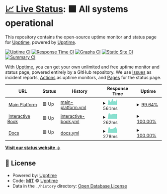 # [📈 Live Status](https://uptime.circuitverse.org): <!--live status--> **🟩 All systems operational**

This repository contains the open-source uptime monitor and status page for [Upptime](https://upptime.js.org), powered by [Upptime](https://github.com/upptime/upptime).

[![Uptime CI](https://github.com/CircuitVerse/upptime/workflows/Uptime%20CI/badge.svg)](https://github.com/CircuitVerse/upptime/actions?query=workflow%3A%22Uptime+CI%22)
[![Response Time CI](https://github.com/CircuitVerse/upptime/workflows/Response%20Time%20CI/badge.svg)](https://github.com/CircuitVerse/upptime/actions?query=workflow%3A%22Response+Time+CI%22)
[![Graphs CI](https://github.com/CircuitVerse/upptime/workflows/Graphs%20CI/badge.svg)](https://github.com/CircuitVerse/upptime/actions?query=workflow%3A%22Graphs+CI%22)
[![Static Site CI](https://github.com/CircuitVerse/upptime/workflows/Static%20Site%20CI/badge.svg)](https://github.com/CircuitVerse/upptime/actions?query=workflow%3A%22Static+Site+CI%22)
[![Summary CI](https://github.com/CircuitVerse/upptime/workflows/Summary%20CI/badge.svg)](https://github.com/CircuitVerse/upptime/actions?query=workflow%3A%22Summary+CI%22)

With [Upptime](https://upptime.js.org), you can get your own unlimited and free uptime monitor and status page, powered entirely by a GitHub repository. We use [Issues](https://github.com/upptime/upptime/issues) as incident reports, [Actions](https://github.com/CircuitVerse/upptime/actions) as uptime monitors, and [Pages](https://uptime.circuitverse.org) for the status page.

<!--start: status pages-->
<!-- This summary is generated by Upptime (https://github.com/upptime/upptime) -->
<!-- Do not edit this manually, your changes will be overwritten -->
<!-- prettier-ignore -->
| URL | Status | History | Response Time | Uptime |
| --- | ------ | ------- | ------------- | ------ |
| <img alt="" src="https://icons.duckduckgo.com/ip3/circuitverse.org.ico" height="13"> [Main Platform](https://circuitverse.org/) | 🟩 Up | [main-platform.yml](https://github.com/CircuitVerse/upptime/commits/HEAD/history/main-platform.yml) | <details><summary><img alt="Response time graph" src="./graphs/main-platform/response-time-week.png" height="20"> 561ms</summary><br><a href="https://uptime.circuitverse.org/history/main-platform"><img alt="Response time 910" src="https://img.shields.io/endpoint?url=https%3A%2F%2Fraw.githubusercontent.com%2FCircuitVerse%2Fupptime%2FHEAD%2Fapi%2Fmain-platform%2Fresponse-time.json"></a><br><a href="https://uptime.circuitverse.org/history/main-platform"><img alt="24-hour response time 497" src="https://img.shields.io/endpoint?url=https%3A%2F%2Fraw.githubusercontent.com%2FCircuitVerse%2Fupptime%2FHEAD%2Fapi%2Fmain-platform%2Fresponse-time-day.json"></a><br><a href="https://uptime.circuitverse.org/history/main-platform"><img alt="7-day response time 561" src="https://img.shields.io/endpoint?url=https%3A%2F%2Fraw.githubusercontent.com%2FCircuitVerse%2Fupptime%2FHEAD%2Fapi%2Fmain-platform%2Fresponse-time-week.json"></a><br><a href="https://uptime.circuitverse.org/history/main-platform"><img alt="30-day response time 575" src="https://img.shields.io/endpoint?url=https%3A%2F%2Fraw.githubusercontent.com%2FCircuitVerse%2Fupptime%2FHEAD%2Fapi%2Fmain-platform%2Fresponse-time-month.json"></a><br><a href="https://uptime.circuitverse.org/history/main-platform"><img alt="1-year response time 526" src="https://img.shields.io/endpoint?url=https%3A%2F%2Fraw.githubusercontent.com%2FCircuitVerse%2Fupptime%2FHEAD%2Fapi%2Fmain-platform%2Fresponse-time-year.json"></a></details> | <details><summary><a href="https://uptime.circuitverse.org/history/main-platform">99.64%</a></summary><a href="https://uptime.circuitverse.org/history/main-platform"><img alt="All-time uptime 91.05%" src="https://img.shields.io/endpoint?url=https%3A%2F%2Fraw.githubusercontent.com%2FCircuitVerse%2Fupptime%2FHEAD%2Fapi%2Fmain-platform%2Fuptime.json"></a><br><a href="https://uptime.circuitverse.org/history/main-platform"><img alt="24-hour uptime 100.00%" src="https://img.shields.io/endpoint?url=https%3A%2F%2Fraw.githubusercontent.com%2FCircuitVerse%2Fupptime%2FHEAD%2Fapi%2Fmain-platform%2Fuptime-day.json"></a><br><a href="https://uptime.circuitverse.org/history/main-platform"><img alt="7-day uptime 99.64%" src="https://img.shields.io/endpoint?url=https%3A%2F%2Fraw.githubusercontent.com%2FCircuitVerse%2Fupptime%2FHEAD%2Fapi%2Fmain-platform%2Fuptime-week.json"></a><br><a href="https://uptime.circuitverse.org/history/main-platform"><img alt="30-day uptime 99.92%" src="https://img.shields.io/endpoint?url=https%3A%2F%2Fraw.githubusercontent.com%2FCircuitVerse%2Fupptime%2FHEAD%2Fapi%2Fmain-platform%2Fuptime-month.json"></a><br><a href="https://uptime.circuitverse.org/history/main-platform"><img alt="1-year uptime 63.21%" src="https://img.shields.io/endpoint?url=https%3A%2F%2Fraw.githubusercontent.com%2FCircuitVerse%2Fupptime%2FHEAD%2Fapi%2Fmain-platform%2Fuptime-year.json"></a></details>
| <img alt="" src="https://icons.duckduckgo.com/ip3/learn.circuitverse.org.ico" height="13"> [Interactive Book](https://learn.circuitverse.org/) | 🟩 Up | [interactive-book.yml](https://github.com/CircuitVerse/upptime/commits/HEAD/history/interactive-book.yml) | <details><summary><img alt="Response time graph" src="./graphs/interactive-book/response-time-week.png" height="20"> 262ms</summary><br><a href="https://uptime.circuitverse.org/history/interactive-book"><img alt="Response time 229" src="https://img.shields.io/endpoint?url=https%3A%2F%2Fraw.githubusercontent.com%2FCircuitVerse%2Fupptime%2FHEAD%2Fapi%2Finteractive-book%2Fresponse-time.json"></a><br><a href="https://uptime.circuitverse.org/history/interactive-book"><img alt="24-hour response time 287" src="https://img.shields.io/endpoint?url=https%3A%2F%2Fraw.githubusercontent.com%2FCircuitVerse%2Fupptime%2FHEAD%2Fapi%2Finteractive-book%2Fresponse-time-day.json"></a><br><a href="https://uptime.circuitverse.org/history/interactive-book"><img alt="7-day response time 262" src="https://img.shields.io/endpoint?url=https%3A%2F%2Fraw.githubusercontent.com%2FCircuitVerse%2Fupptime%2FHEAD%2Fapi%2Finteractive-book%2Fresponse-time-week.json"></a><br><a href="https://uptime.circuitverse.org/history/interactive-book"><img alt="30-day response time 267" src="https://img.shields.io/endpoint?url=https%3A%2F%2Fraw.githubusercontent.com%2FCircuitVerse%2Fupptime%2FHEAD%2Fapi%2Finteractive-book%2Fresponse-time-month.json"></a><br><a href="https://uptime.circuitverse.org/history/interactive-book"><img alt="1-year response time 232" src="https://img.shields.io/endpoint?url=https%3A%2F%2Fraw.githubusercontent.com%2FCircuitVerse%2Fupptime%2FHEAD%2Fapi%2Finteractive-book%2Fresponse-time-year.json"></a></details> | <details><summary><a href="https://uptime.circuitverse.org/history/interactive-book">100.00%</a></summary><a href="https://uptime.circuitverse.org/history/interactive-book"><img alt="All-time uptime 91.34%" src="https://img.shields.io/endpoint?url=https%3A%2F%2Fraw.githubusercontent.com%2FCircuitVerse%2Fupptime%2FHEAD%2Fapi%2Finteractive-book%2Fuptime.json"></a><br><a href="https://uptime.circuitverse.org/history/interactive-book"><img alt="24-hour uptime 100.00%" src="https://img.shields.io/endpoint?url=https%3A%2F%2Fraw.githubusercontent.com%2FCircuitVerse%2Fupptime%2FHEAD%2Fapi%2Finteractive-book%2Fuptime-day.json"></a><br><a href="https://uptime.circuitverse.org/history/interactive-book"><img alt="7-day uptime 100.00%" src="https://img.shields.io/endpoint?url=https%3A%2F%2Fraw.githubusercontent.com%2FCircuitVerse%2Fupptime%2FHEAD%2Fapi%2Finteractive-book%2Fuptime-week.json"></a><br><a href="https://uptime.circuitverse.org/history/interactive-book"><img alt="30-day uptime 100.00%" src="https://img.shields.io/endpoint?url=https%3A%2F%2Fraw.githubusercontent.com%2FCircuitVerse%2Fupptime%2FHEAD%2Fapi%2Finteractive-book%2Fuptime-month.json"></a><br><a href="https://uptime.circuitverse.org/history/interactive-book"><img alt="1-year uptime 63.23%" src="https://img.shields.io/endpoint?url=https%3A%2F%2Fraw.githubusercontent.com%2FCircuitVerse%2Fupptime%2FHEAD%2Fapi%2Finteractive-book%2Fuptime-year.json"></a></details>
| <img alt="" src="https://icons.duckduckgo.com/ip3/docs.circuitverse.org.ico" height="13"> [Docs](https://docs.circuitverse.org/) | 🟩 Up | [docs.yml](https://github.com/CircuitVerse/upptime/commits/HEAD/history/docs.yml) | <details><summary><img alt="Response time graph" src="./graphs/docs/response-time-week.png" height="20"> 278ms</summary><br><a href="https://uptime.circuitverse.org/history/docs"><img alt="Response time 249" src="https://img.shields.io/endpoint?url=https%3A%2F%2Fraw.githubusercontent.com%2FCircuitVerse%2Fupptime%2FHEAD%2Fapi%2Fdocs%2Fresponse-time.json"></a><br><a href="https://uptime.circuitverse.org/history/docs"><img alt="24-hour response time 370" src="https://img.shields.io/endpoint?url=https%3A%2F%2Fraw.githubusercontent.com%2FCircuitVerse%2Fupptime%2FHEAD%2Fapi%2Fdocs%2Fresponse-time-day.json"></a><br><a href="https://uptime.circuitverse.org/history/docs"><img alt="7-day response time 278" src="https://img.shields.io/endpoint?url=https%3A%2F%2Fraw.githubusercontent.com%2FCircuitVerse%2Fupptime%2FHEAD%2Fapi%2Fdocs%2Fresponse-time-week.json"></a><br><a href="https://uptime.circuitverse.org/history/docs"><img alt="30-day response time 293" src="https://img.shields.io/endpoint?url=https%3A%2F%2Fraw.githubusercontent.com%2FCircuitVerse%2Fupptime%2FHEAD%2Fapi%2Fdocs%2Fresponse-time-month.json"></a><br><a href="https://uptime.circuitverse.org/history/docs"><img alt="1-year response time 245" src="https://img.shields.io/endpoint?url=https%3A%2F%2Fraw.githubusercontent.com%2FCircuitVerse%2Fupptime%2FHEAD%2Fapi%2Fdocs%2Fresponse-time-year.json"></a></details> | <details><summary><a href="https://uptime.circuitverse.org/history/docs">100.00%</a></summary><a href="https://uptime.circuitverse.org/history/docs"><img alt="All-time uptime 91.33%" src="https://img.shields.io/endpoint?url=https%3A%2F%2Fraw.githubusercontent.com%2FCircuitVerse%2Fupptime%2FHEAD%2Fapi%2Fdocs%2Fuptime.json"></a><br><a href="https://uptime.circuitverse.org/history/docs"><img alt="24-hour uptime 100.00%" src="https://img.shields.io/endpoint?url=https%3A%2F%2Fraw.githubusercontent.com%2FCircuitVerse%2Fupptime%2FHEAD%2Fapi%2Fdocs%2Fuptime-day.json"></a><br><a href="https://uptime.circuitverse.org/history/docs"><img alt="7-day uptime 100.00%" src="https://img.shields.io/endpoint?url=https%3A%2F%2Fraw.githubusercontent.com%2FCircuitVerse%2Fupptime%2FHEAD%2Fapi%2Fdocs%2Fuptime-week.json"></a><br><a href="https://uptime.circuitverse.org/history/docs"><img alt="30-day uptime 100.00%" src="https://img.shields.io/endpoint?url=https%3A%2F%2Fraw.githubusercontent.com%2FCircuitVerse%2Fupptime%2FHEAD%2Fapi%2Fdocs%2Fuptime-month.json"></a><br><a href="https://uptime.circuitverse.org/history/docs"><img alt="1-year uptime 63.23%" src="https://img.shields.io/endpoint?url=https%3A%2F%2Fraw.githubusercontent.com%2FCircuitVerse%2Fupptime%2FHEAD%2Fapi%2Fdocs%2Fuptime-year.json"></a></details>

<!--end: status pages-->

[**Visit our status website →**](https://uptime.circuitverse.org)

## 📄 License

- Powered by: [Upptime](https://github.com/upptime/upptime)
- Code: [MIT](./LICENSE) © [Upptime](https://upptime.js.org)
- Data in the `./history` directory: [Open Database License](https://opendatacommons.org/licenses/odbl/1-0/)
